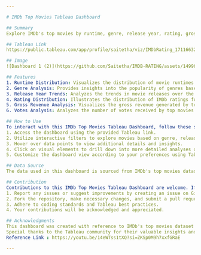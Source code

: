 ```yaml
---

# IMDb Top Movies Tableau Dashboard

## Summary
Explore IMDb's top movies by runtime, genre, release year, rating, gross, and votes with this Tableau dashboard, offering insightful visualizations for cinephiles and data enthusiasts alike.

## Tableau Link
https://public.tableau.com/app/profile/saitetha/viz/IMDbRating_17116632933120/Dashboard1

## Image
![Dashboard 1 (2)](https://github.com/Saitetha/IMDB-RATING/assets/149963307/f9a18904-8163-4d02-b423-456e27ba0da6)

## Features
1. Runtime Distribution: Visualizes the distribution of movie runtimes across different genres.
2. Genre Analysis: Provides insights into the popularity of genres based on IMDb's top movies.
3. Release Year Trends: Analyzes the trends in movie releases over the years.
4. Rating Distribution: Illustrates the distribution of IMDb ratings for top movies.
5. Gross Revenue Analysis: Visualizes the gross revenue generated by top movies.
6. Votes Analysis: Analyzes the number of votes received by top movies on IMDb.

## How to Use
To interact with this IMDb Top Movies Tableau Dashboard, follow these steps:
1. Access the dashboard using the provided Tableau link.
2. Utilize interactive filters to explore movies based on genre, release year, rating, and other metrics.
3. Hover over data points to view additional details and insights.
4. Click on visual elements to drill down into more detailed analyses or to compare specific movies.
5. Customize the dashboard view according to your preferences using Tableau's features.

## Data Source
The data used in this dashboard is sourced from IMDb's top movies dataset, ensuring accuracy and reliability.

## Contribution
Contributions to this IMDb Top Movies Tableau Dashboard are welcome. If you would like to contribute, please follow these steps:
1. Report any issues or suggest improvements by creating an issue on GitHub.
2. Fork the repository, make necessary changes, and submit a pull request with detailed explanations.
3. Adhere to coding standards and Tableau best practices.
4. Your contributions will be acknowledged and appreciated.

## Acknowledgments
This dashboard was created with reference to IMDb's top movies dataset and various analyses available online.
Special thanks to the Tableau community for their valuable insights and resources. 
Reference Link : https://youtu.be/14eWTss1tXQ?si=ZKSp0M9h7xxfGRaE

---
```

